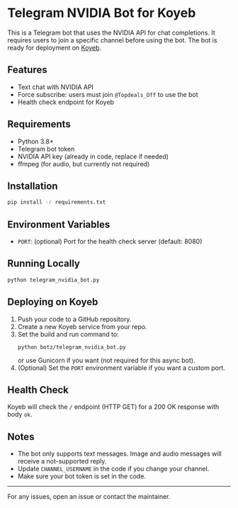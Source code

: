 # Telegram NVIDIA Bot for Koyeb

This is a Telegram bot that uses the NVIDIA API for chat completions. It requires users to join a specific channel before using the bot. The bot is ready for deployment on [Koyeb](https://www.koyeb.com/).

## Features
- Text chat with NVIDIA API
- Force subscribe: users must join `@Topdeals_Off` to use the bot
- Health check endpoint for Koyeb

## Requirements
- Python 3.8+
- Telegram bot token
- NVIDIA API key (already in code, replace if needed)
- ffmpeg (for audio, but currently not required)

## Installation
```bash
pip install -r requirements.txt
```

## Environment Variables
- `PORT`: (optional) Port for the health check server (default: 8080)

## Running Locally
```bash
python telegram_nvidia_bot.py
```

## Deploying on Koyeb
1. Push your code to a GitHub repository.
2. Create a new Koyeb service from your repo.
3. Set the build and run command to:
   ```
   python botz/telegram_nvidia_bot.py
   ```
   or use Gunicorn if you want (not required for this async bot).
4. (Optional) Set the `PORT` environment variable if you want a custom port.

## Health Check
Koyeb will check the `/` endpoint (HTTP GET) for a 200 OK response with body `ok`.

## Notes
- The bot only supports text messages. Image and audio messages will receive a not-supported reply.
- Update `CHANNEL_USERNAME` in the code if you change your channel.
- Make sure your bot token is set in the code.

---

For any issues, open an issue or contact the maintainer. 